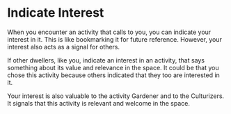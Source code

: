 # Indicate Interest

When you encounter an activity that calls to you, you can indicate your interest in it. This is like bookmarking it for future reference. However, your interest also acts as a signal for others.

If other dwellers, like you, indicate an interest in an activity, that says something about its value and relevance in the space. It could be that you chose this activity because others indicated that they too are interested in it.

Your interest is also valuable to the activity Gardener and to the Culturizers. It signals that this activity is relevant and welcome in the space.